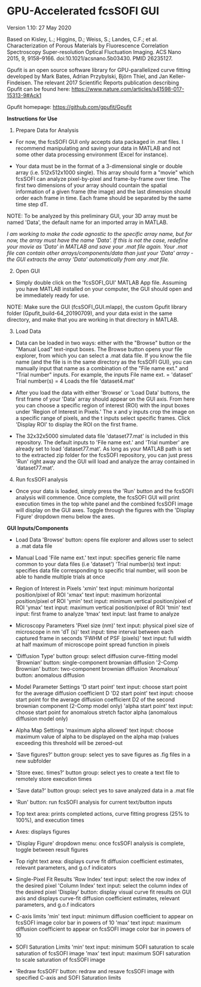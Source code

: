# GPU-Accelerated fcsSOFI GUI

Version 1.10: 27 May 2020

Based on Kisley, L.; Higgins, D.; Weiss, S.; Landes, C.F.; et al. Characterization of Porous Materials by Fluorescence Correlation Spectroscopy Super-resolution Optical Fluctuation Imaging. ACS Nano 2015, 9, 9158–9166. doi:10.1021/acsnano.5b03430. PMID 26235127.

Gpufit is an open source software library for GPU-parallelized curve fitting developed by Mark Bates, Adrian Przybylski, Björn Thiel, and Jan Keller-Findeisen. The relevant 2017 Scientific Reports publication describing Gpufit can be found here: https://www.nature.com/articles/s41598-017-15313-9#Ack1

Gpufit homepage: https://github.com/gpufit/Gpufit

**Instructions for Use**

1) Prepare Data for Analysis

* For now, the fcsSOFI GUI only accepts data packaged in .mat files. I recommend manipulating and saving your data
in MATLAB and not some other data processing environment (Excel for instance). 

* Your data must be in the format of a 3-dimensional single or double array (i.e. 512x512x1000 single). This array
should form a "movie" which fcsSOFI can analyze pixel-by-pixel and frame-by-frame over time.
The first two dimensions of your array should countain the spatial information of a given frame (the image)
and the last dimension should order each frame in time. Each frame should be separated by the same time step dT.

NOTE: To be analyzed by this preliminary GUI, your 3D array must be named 'Data', the default name for an imported array in MATLAB.

*I am working to make the code agnostic to the specific array name, but for now, the array must have the name
'Data'. If this is not the case, redefine your movie as 'Data' in MATLAB and save your .mat file again. Your
.mat file can contain other arrays/components/data than just your 'Data' array - the GUI extracts the array 'Data' automatically from any .mat file.*

2) Open GUI

* Simply double click on the 'fcsSOFI_GUI' MATLAB App file. Assuming you have MATLAB 
installed on your computer, the GUI should open and be immediately ready for use.

NOTE: Make sure the GUI (fcsSOFI_GUI.mlapp), the custom Gpufit library folder (Gpufit_build-64_20190709), and your 
data exist in the same directory, and make that you are working in that directory in MATLAB.

3) Load Data 

* Data can be loaded in two ways: either with the "Browse" button or the "Manual Load" text-input boxes.
The Browse button opens your file explorer, from which you can select a .mat data file. If you know the 
file name (and the file is in the same directory as the fcsSOFI GUI), you can manually input that 
name as a combination of the "File name ext." and "Trial number" inputs. 
For example, the inputs
	File name ext. = 'dataset'
	Trial number(s) = 4
Loads the file
	'dataset4.mat'

* After you load the data with either 'Browse' or 'Load Data' buttons, the first frame of your 'Data' array 
should appear on the GUI axis. From here you can choose a specific region of interest (ROI) with the input boxes
under 'Region of Interest in Pixels.' The x and y inputs crop the image on a specific range of pixels, and 
the t inputs select specific frames. Click 'Display ROI' to display the ROI on the first frame.

* The 32x32x5000 simulated data file 'dataset77.mat' is included in this repository. The default inputs to
'File name ext.' and 'Trial number' are already set to load 'dataset77.mat'. As long as your MATLAB path is 
set to the extracted zip folder for the fcsSOFI repository, you can just press 'Run' right away and the GUI will load and analyze the array
contained in 'dataset77.mat'.

4) Run fcsSOFI analysis

* Once your data is loaded, simply press the 'Run' button and the fcsSOFI analysis will commence. Once complete, the
fcsSOFI GUI will print execution times in the top white panel and the combined fcsSOFI image will display on the
GUI axes. Toggle through the figures with the 'Display Figure' dropdown menu below the axes.

**GUI Inputs/Components**

* Load Data
'Browse' button: opens file explorer and allows user to select a .mat data file

* Manual Load
'File name ext.' text input: specifies generic file name common to your data files (i.e 'dataset')
'Trial number(s) text input: specifies data file corresponding to specific trial number, will soon be able to handle multiple trials at once

* Region of Interest in Pixels
'xmin' text input: minimum horizontal position/pixel of ROI
'xmax' text input: maximum horizontal position/pixel of ROI
'ymin' text input: minimum vertical position/pixel of ROI
'ymax' text input: maximum vertical position/pixel of ROI
'tmin' text input: first frame to analyze
'tmax' text input: last frame to analyze

* Microscopy Parameters
'Pixel size (nm)' text input: physical pixel size of microscope in nm
'dT (s)' text input: time interval between each captured frame in seconds
'FWHM of PSF (pixels)' text input: full width at half maximum of microscope point spread function in pixels

* 'Diffusion Type' button group: select diffusion curve-fitting model
	'Brownian' button: single-component brownian diffusion
	'2-Comp Brownian' button: two-component brownian diffusion
	'Anomalous' button: anomalous diffusion 

* Model Parameter Settings
	'D start point' text input: choose start point for the average diffusion coefficient D 
	'D2 start point' text input: choose start point for the average diffusion coefficient D2 of the second brownian component (2-Comp model only)
	'alpha start point' text input: choose start point for anomalous stretch factor alpha (anomalous diffusion model only)

* Alpha Map Settings
	'maximum alpha allowed' text input: choose maximum value of alpha to be displayed on the alpha map (values exceeding this threshold will be zeroed-out

* 'Save figures?' button group: select yes to save figures as .fig files in a new subfolder

* 'Store exec. times?' button group: select yes to create a text file to remotely store execution times

* 'Save data?' button group: select yes to save analyzed data in a .mat file

* 'Run' button: run fcsSOFI analysis for current text/button inputs

* Top text area: prints completed actions, curve fitting progress (25% to 100%), and execution times

* Axes: displays figures

* 'Display Figure' dropdown menu: once fcsSOFI analysis is complete, toggle between result figures

* Top right text area: displays curve fit diffusion coefficient estimates, relevant parameters, and g.o.f indicators

* Single-Pixel Fit Results
	'Row Index' text input: select the row index of the desired pixel
	'Column Index' text input: select the column index of the desired pixel
	'Display' button: display visual curve fit results on GUI axis and displays curve-fit diffusion coefficient estimates, relevant parameters, and g.o.f indicators

* C-axis limits
	'min' text input: minimum diffusion coefficient to appear on fcsSOFI image color bar in powers of 10
	'max' text input: maximum diffusion coefficient to appear on fcsSOFI image color bar in powers of 10

* SOFI Saturation Limits
	'min' text input: minimum SOFI saturation to scale saturation of fcsSOFI image
	'max' text input: maximum SOFI saturation to scale saturation of fcsSOFI image

* 'Redraw fcsSOFI' button: redraw and resave fcsSOFI image with specified C-axis and SOFI Saturation limits

